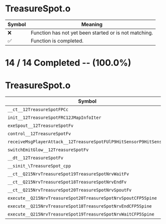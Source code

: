 # TreasureSpot.o
| Symbol | Meaning 
| ------------- | ------------- 
| :x: | Function has not yet been started or is not matching. 
| :white_check_mark: | Function is completed. 


# 14 / 14 Completed -- (100.0%)
# TreasureSpot.o
| Symbol | Decompiled? |
| ------------- | ------------- |
| `__ct__12TreasureSpotFPCc` | :white_check_mark: |
| `init__12TreasureSpotFRC12JMapInfoIter` | :white_check_mark: |
| `exeSpout__12TreasureSpotFv` | :white_check_mark: |
| `control__12TreasureSpotFv` | :white_check_mark: |
| `receiveMsgPlayerAttack__12TreasureSpotFUlP9HitSensorP9HitSensor` | :white_check_mark: |
| `switchEmitGlow__12TreasureSpotFv` | :white_check_mark: |
| `__dt__12TreasureSpotFv` | :white_check_mark: |
| `__sinit_\TreasureSpot_cpp` | :white_check_mark: |
| `__ct__Q215NrvTreasureSpot19TreasureSpotNrvWaitFv` | :white_check_mark: |
| `__ct__Q215NrvTreasureSpot18TreasureSpotNrvEndFv` | :white_check_mark: |
| `__ct__Q215NrvTreasureSpot20TreasureSpotNrvSpoutFv` | :white_check_mark: |
| `execute__Q215NrvTreasureSpot20TreasureSpotNrvSpoutCFP5Spine` | :white_check_mark: |
| `execute__Q215NrvTreasureSpot18TreasureSpotNrvEndCFP5Spine` | :white_check_mark: |
| `execute__Q215NrvTreasureSpot19TreasureSpotNrvWaitCFP5Spine` | :white_check_mark: |
